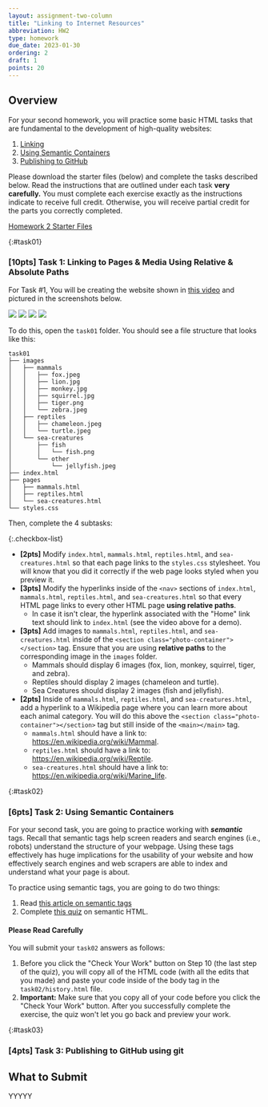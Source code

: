 ```yaml
---
layout: assignment-two-column
title: "Linking to Internet Resources"
abbreviation: HW2
type: homework
due_date: 2023-01-30
ordering: 2
draft: 1
points: 20
---
```



## Overview
For your second homework, you will practice some basic HTML tasks that are fundamental to the development of high-quality websites:

1. [Linking](#task01)
2. [Using Semantic Containers](#task02)
2. [Publishing to GitHub](#task03)

Please download the starter files (below) and complete the tasks described below. Read the instructions that are outlined under each task **very carefully.** You must complete each exercise exactly as the instructions indicate to receive full credit. Otherwise, you will receive partial credit for the parts you correctly completed.

<a href="/spring2023/course-files/homework/hw02.zip" class="nu-button">Homework 2 Starter Files <i class="fas fa-download"></i></a> 

{:#task01}
### [10pts] Task 1: Linking to Pages & Media Using Relative & Absolute Paths

For Task #1, You will be creating the website shown in <a href="https://drive.google.com/file/d/1tUF1rB-0q2iHU6vUaITRbd1Uy6ZAoO16/view?usp=sharing" target="_blank">this video</a> and pictured in the screenshots below.

<img class="small" src="/spring2023/assets/images/quizzes/quiz01/home.png" /> <img class="small" src="/spring2023/assets/images/quizzes/quiz01/mammals.png" /> <img class="small" src="/spring2023/assets/images/quizzes/quiz01/reptiles.png" /> <img class="small" src="/spring2023/assets/images/quizzes/quiz01/sea-creatures.png" />


To do this, open the `task01` folder. You should see a file structure that looks like this:

```shell
task01
├── images
│   ├── mammals
│   │   ├── fox.jpeg
│   │   ├── lion.jpg
│   │   ├── monkey.jpg
│   │   ├── squirrel.jpg
│   │   ├── tiger.png
│   │   └── zebra.jpeg
│   ├── reptiles
│   │   ├── chameleon.jpeg
│   │   └── turtle.jpeg
│   └── sea-creatures
│       ├── fish
│       │   └── fish.png
│       └── other
│           └── jellyfish.jpeg
├── index.html
├── pages
│   ├── mammals.html
│   ├── reptiles.html
│   └── sea-creatures.html
└── styles.css
```

Then, complete the 4 subtasks:


{:.checkbox-list}
* **[2pts]** Modify `index.html`, `mammals.html`, `reptiles.html`, and `sea-creatures.html` so that each page links to the `styles.css` stylesheet. You will know that you did it correctly if the web page looks styled when you preview it.
* **[3pts]** Modify the hyperlinks inside of the `<nav>` sections of `index.html`, `mammals.html`, `reptiles.html`, and `sea-creatures.html` so that every HTML page links to every other HTML page **using relative paths**. 
    * In case it isn't clear, the hyperlink associated with the "Home" link text should link to `index.html` (see the video above for a demo).
* **[3pts]** Add images to `mammals.html`, `reptiles.html`, and `sea-creatures.html` inside of the `<section class="photo-container"></section>` tag. Ensure that you are using **relative paths** to the corresponding image in the `images` folder.
    * Mammals should display 6 images (fox, lion, monkey, squirrel, tiger, and zebra).
    * Reptiles should display 2 images (chameleon and turtle).
    * Sea Creatures should display 2 images (fish and jellyfish).
* **[2pts]** Inside of `mammals.html`, `reptiles.html`, and `sea-creatures.html`, add a hyperlink to a Wikipedia page where you can learn more about each animal category. You will do this above the `<section class="photo-container"></section>` tag but still inside of the `<main></main>` tag.
    * `mammals.html` should have a link to: https://en.wikipedia.org/wiki/Mammal.
    * `reptiles.html` should have a link to: https://en.wikipedia.org/wiki/Reptile.
    * `sea-creatures.html` should have a link to: https://en.wikipedia.org/wiki/Marine_life.

{:#task02}
### [6pts] Task 2: Using Semantic Containers
For your second task, you are going to practice working with ***semantic*** tags. Recall that semantic tags help screen readers and search engines (i.e., robots) understand the structure of your webpage. Using these tags effectively has huge implications for the usability of your website and how effectively search engines and web scrapers are able to index and understand what your page is about.

To practice using semantic tags, you are going to do two things:
1. Read <a href="https://htmlandcssguidebook.com/html/html5-semantic/" target="_blank">this article on semantic tags</a>
2. Complete <a href="https://htmlandcssguidebook.com/quizzes/html-semantic.html" target="_blank">this quiz</a> on semantic HTML. 

#### Please Read Carefully
You will submit your `task02` answers as follows:
1. Before you click the "Check Your Work" button on Step 10 (the last step of the quiz), you will copy all of the HTML code (with all the edits that you made) and paste your code inside of the body tag in the `task02/history.html` file.
2. **Important:** Make sure that you copy all of your code before you click the "Check Your Work" button. After you successfully complete the exercise, the quiz won't let you go back and preview your work.


{:#task03}
### [4pts] Task 3: Publishing to GitHub using git

## What to Submit
YYYYY